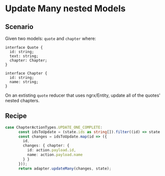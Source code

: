# Update Many nested Models

## Scenario
Given two models: `quote` and `chapter` where:
```
interface Quote {
  id: string;
  text: string;
  chapter: Chapter;
}

interface Chapter {
  id: string;
  name: string;
}
```
On an extisting `quote` reducer that uses ngrx/Entity, update all of the quotes' nested chapters.


## Recipe
```ts
case ChapterActionTypes.UPDATE_ONE_COMPLETE:
      const idsToUpdate = (state.ids as string[]).filter((id) => state.entities[id].chapter.id === action.payload.id);
      const changes = idsToUpdate.map(id => ({
        id,
        changes: { chapter: {
          id: action.payload.id,
          name: action.payload.name
        } }
      }));
      return adapter.updateMany(changes, state);
```